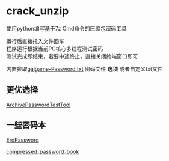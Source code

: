 # crack_unzip
使用python编写基于7z Cmd命令的压缩包密码工具

运行后直接托入文件回车  
程序运行根据当前PC核心多线程测试密码  
测试完成即结束，若要中途终止，直接关闭终端窗口即可

内置拉取[galgame-Password.txt](https://github.com/jerryyang-git/compressed_password_book/blob/main/galgame-Password.txt) 密码文件 **选项** 或者自定义txt文件  

## 更优选择

[ArchivePasswordTestTool](https://github.com/dawn-lc/ArchivePasswordTestTool)

## 一些密码本

[EroPassword](https://github.com/baidusama/EroPassword)

[compressed_password_book](https://github.com/jerryyang-git/compressed_password_book)

